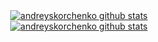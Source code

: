 <div align="center">
  <a href="https://github.com/andreyskorchenko">
    <img
         src="https://github-readme-stats.vercel.app/api?username=andreyskorchenko&hide_border=true&show_icons=true&count_private=true&include_all_commits=true"
         alt="andreyskorchenko github stats"
    >
  </a>
  <br/>
  <a href="https://github.com/andreyskorchenko">
    <img
         src="https://github-readme-stats.vercel.app/api/top-langs/?username=andreyskorchenko&layout=compact"
         alt="andreyskorchenko github stats"
    >
  </a>
</div>
